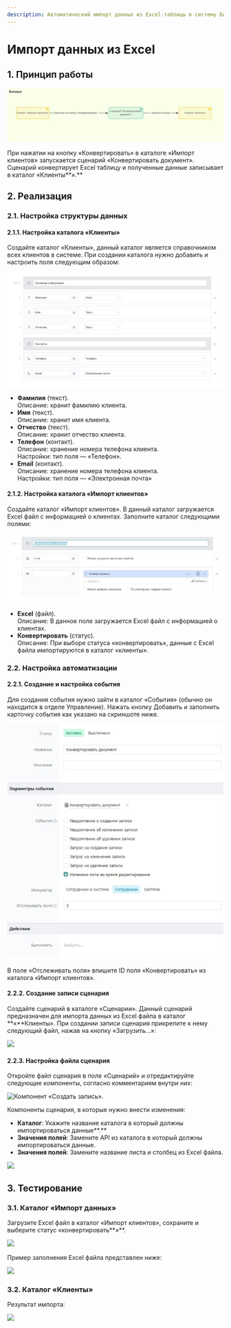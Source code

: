 ```yaml
---
description: Автоматический импорт данных из Excel-таблицы в систему Бипиума.
---
```


# Импорт данных из Excel

## 1. **Принцип работы**

![](<../../.gitbook/assets/Untitled - Frame 1.jpg>)

При нажатии на кнопку «Конвертировать» в каталоге «Импорт клиентов» запускается сценарий «Конвертировать документ». Сценарий конвертирует Excel таблицу и полученные данные записывает в каталог «Клиенты**».**

## **2. Реализация**

### **2.1. Настройка структуры данных**

#### **2.1.1.** Настройка каталога «Клиенты»

Создайте каталог «Клиенты», данный каталог является справочником всех клиентов в системе. При создании каталога нужно добавить и настроить поля следующим образом:

![](<../../.gitbook/assets/каталог Клиенты.jpg>)

* **Фамилия** (текст).\
  Описание: хранит фамилию клиента.
* **Имя** (текст).\
  Описание: хранит имя клиента.
* **Отчество** (текст).\
  Описание: хранит отчество клиента.
* **Телефон** (контакт).\
  Описание: хранение номера телефона клиента.\
  Настройки: тип поля — «Телефон».
* **Email** (контакт).\
  Описание: хранение номера телефона клиента.\
  Настройки: тип поля — «Электронная почта»

#### 2.1.2. Настройка каталога «Импорт клиентов»

Создайте каталог «Импорт клиентов». В данный каталог загружается Excel файл с информацией о клиентах. Заполните каталог следующими полями:

![](<../../.gitbook/assets/каталог Импорт.jpg>)

* **Excel** (файл).\
  Описание: В данное поле загружается Excel файл с информацией о клиентах.
* **Конвертировать** (статус).\
  Описание: При выборе статуса «конвертировать», данные с Excel файла импортируются в каталог «клиенты».

### 2.2. **Настройка автоматизации**

#### **2.2.1.** Создание и настройка события

Для создания события нужно зайти в каталог «События» (обычно он находится в отделе Управление). Нажать кнопку Добавить и заполнить карточку события как указано на скриншоте ниже.

![](../../.gitbook/assets/Событие.jpg)

В поле «Отслеживать поля» впишите ID поля «Конвертировать» из каталога «Импорт клиентов».

#### 2.2.2. **Создание записи сценария**

Создайте сценарий в каталоге «Сценарии». Данный сценарий предназначен для импорта данных из Excel файла в каталог **«**Клиенты». При создании записи сценария прикрепите к нему следующий файл, нажав на кнопку «Загрузить…»:

![](https://lh4.googleusercontent.com/-1xX1YaxpKuqgma8Sz2Na89VP7wpQ5vGZ90XQySjiCmixv8laVDE9-aou7PVJwB4TZcFfjGKLFjZ2d258Uh5Jw\_oqs\_oWNVx1HAOQsAvFbKp7scK4ZhjavvkXHciyIeNLU\_o\_AxTe74biKVYLg)

#### 2.2.3. **Настройка файла сценария**

Откройте файл сценария в поле «Сценарий» и отредактируйте следующие компоненты, согласно комментариям внутри них:

![Компонент «Создать запись».](https://lh6.googleusercontent.com/kKi3dwpV3ceanII6jtOdwPYMrSPNjxVoNy766-6WnY1Ogv999q1G-uLfh3-Q1BDfjnv6kqX\_yKoMQMF72TYHqxsSCI3nOZeW3pll6EAA2wH1p1Ms\_FymQiyqXG3Cm6jmJiO9yX\_Bzk586wx9SQ)

Компоненты сценария, в которые нужно внести изменения:

* **Каталог**: Укажите название каталога в который должны импортироваться данные**.**
* **Значения полей**: Замените API из каталога в который должны импортироваться данные.
* **Значения полей**: Замените название листа и столбец из Excel файла.

![](https://lh5.googleusercontent.com/uNS-rnOw0cWgvpEqulr\_z0SMREtNsGj7H14Wnqq0uuYQoVvzZhxzX1HABBXd0gPMnVQ6kb9LOlLxLSSvkKzYVsiTPeiLqWtWggm0HmhTu-5o6BrKTb1xlpKonwMinuvs6MGfcVD33\_XHx6X6Sw)

## 3. **Тестирование**

### **3.1. Каталог «Импорт данных»**

Загрузите Excel файл в каталог «Импорт клиентов», сохраните и выберите статус «конвертировать**»**.

![](https://lh4.googleusercontent.com/qck8MBNCGwgdvsr\_MJ2dR8XmTbI9WghHxDiVNwAdOvrW00LRQtQriXvI9k3AoQ3HPBG3muz459UICSKGA8zkv4TSOWgpo7X6KSvyBYUd\_KeM76GGoBPSxDyZ7t5jCDO-VA5ZGAw9RKoW-HoxFw)

Пример заполнения Excel файла представлен ниже:

![](https://lh4.googleusercontent.com/s7Lw8URcNsaf2RU1HbIq585FpZQU-sGl1MwlwltS5\_fvcxBi4HTYer8OS7RaBGSKG--fbFlnNTz4rorm189ZJTx7te8hAjya7R7Oz5YUTTHLtkL\_Wt-\_BI\_FsgICZ\_2Zg5lofXw9ntKruNqoLw)

### 3.2. **Каталог «Клиенты»**

Результат импорта:

![](https://lh5.googleusercontent.com/vO-q\_og7p1wrcDStAyFof7DqutQkM9BBNN3Rs0nsrS4QIedaCeBXxqExNhkWIosAvYK5txEAczkb5erB53OqKHZUxV6xdY-NWJoe7Upxvtt6GatNcOSfA2XEhVcUOQqdHyPx-txa8W4F\_LQFYA)
